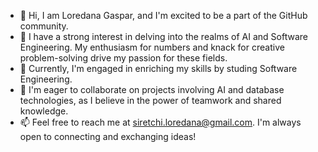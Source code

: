 - 👋 Hi, I am Loredana Gaspar, and I'm excited to be a part of the GitHub community.
- 👀 I have a strong interest in delving into the realms of AI and Software Engineering. My enthusiasm for numbers and knack for creative problem-solving drive my passion for these fields.
- 🌱 Currently, I'm engaged in enriching my skills by studing Software Engineering.
- 💞️ I'm eager to collaborate on projects involving AI and database technologies, as I believe in the power of teamwork and shared knowledge.
- 📫 Feel free to reach me at siretchi.loredana@gmail.com. I'm always open to connecting and exchanging ideas!

<!---
loredanagaspar/loredanagaspar is a ✨ special ✨ repository because its `README.md` (this file) appears on your GitHub profile.
You can click the Preview link to take a look at your changes.
--->

